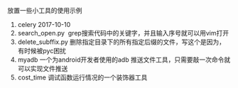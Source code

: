放置一些小工具的使用示例
1. celery  2017-10-10
2. search_open.py  grep搜索代码中的关键字，并且输入序号就可以用vim打开
3. delete_subffix.py 删除指定目录下的所有指定后缀的文件，写这个是因为，有时候被pyc困扰
4. myadb 一个为android开发者使用的adb 推送文件工具，只需要敲一次命令就可以实现文件推送
5. cost_time 调试函数运行情况的一个装饰器工具

